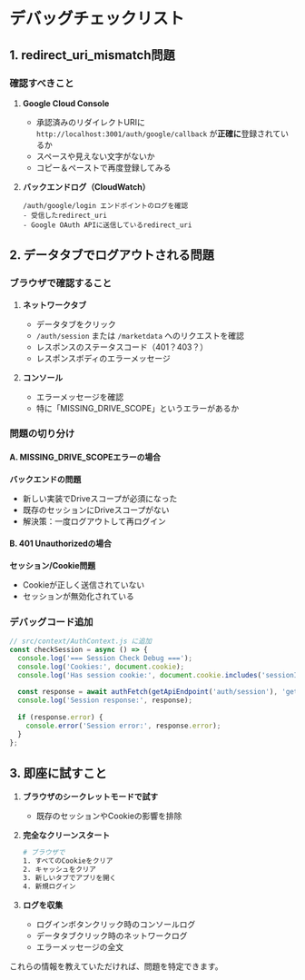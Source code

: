 # デバッグチェックリスト

## 1. redirect_uri_mismatch問題

### 確認すべきこと
1. **Google Cloud Console**
   - 承認済みのリダイレクトURIに `http://localhost:3001/auth/google/callback` が**正確に**登録されているか
   - スペースや見えない文字がないか
   - コピー＆ペーストで再度登録してみる

2. **バックエンドログ（CloudWatch）**
   ```
   /auth/google/login エンドポイントのログを確認
   - 受信したredirect_uri
   - Google OAuth APIに送信しているredirect_uri
   ```

## 2. データタブでログアウトされる問題

### ブラウザで確認すること

1. **ネットワークタブ**
   - データタブをクリック
   - `/auth/session` または `/marketdata` へのリクエストを確認
   - レスポンスのステータスコード（401？403？）
   - レスポンスボディのエラーメッセージ

2. **コンソール**
   - エラーメッセージを確認
   - 特に「MISSING_DRIVE_SCOPE」というエラーがあるか

### 問題の切り分け

#### A. MISSING_DRIVE_SCOPEエラーの場合
**バックエンドの問題**
- 新しい実装でDriveスコープが必須になった
- 既存のセッションにDriveスコープがない
- 解決策：一度ログアウトして再ログイン

#### B. 401 Unauthorizedの場合
**セッション/Cookie問題**
- Cookieが正しく送信されていない
- セッションが無効化されている

### デバッグコード追加

```javascript
// src/context/AuthContext.js に追加
const checkSession = async () => {
  console.log('=== Session Check Debug ===');
  console.log('Cookies:', document.cookie);
  console.log('Has session cookie:', document.cookie.includes('sessionId'));
  
  const response = await authFetch(getApiEndpoint('auth/session'), 'get');
  console.log('Session response:', response);
  
  if (response.error) {
    console.error('Session error:', response.error);
  }
};
```

## 3. 即座に試すこと

1. **ブラウザのシークレットモードで試す**
   - 既存のセッションやCookieの影響を排除

2. **完全なクリーンスタート**
   ```bash
   # ブラウザで
   1. すべてのCookieをクリア
   2. キャッシュをクリア
   3. 新しいタブでアプリを開く
   4. 新規ログイン
   ```

3. **ログを収集**
   - ログインボタンクリック時のコンソールログ
   - データタブクリック時のネットワークログ
   - エラーメッセージの全文

これらの情報を教えていただければ、問題を特定できます。